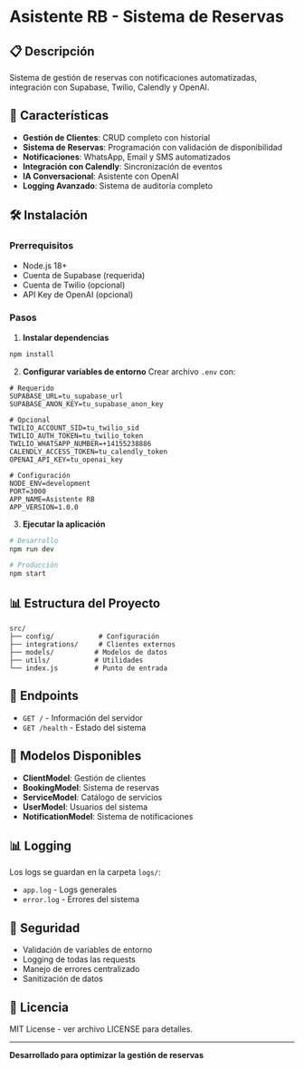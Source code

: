 # Asistente RB - Sistema de Reservas

## 📋 Descripción

Sistema de gestión de reservas con notificaciones automatizadas, integración con Supabase, Twilio, Calendly y OpenAI.

## 🚀 Características

- **Gestión de Clientes**: CRUD completo con historial
- **Sistema de Reservas**: Programación con validación de disponibilidad
- **Notificaciones**: WhatsApp, Email y SMS automatizados
- **Integración con Calendly**: Sincronización de eventos
- **IA Conversacional**: Asistente con OpenAI
- **Logging Avanzado**: Sistema de auditoría completo

## 🛠️ Instalación

### Prerrequisitos

- Node.js 18+
- Cuenta de Supabase (requerida)
- Cuenta de Twilio (opcional)
- API Key de OpenAI (opcional)

### Pasos

1. **Instalar dependencias**

```bash
npm install
```

2. **Configurar variables de entorno**
   Crear archivo `.env` con:

```env
# Requerido
SUPABASE_URL=tu_supabase_url
SUPABASE_ANON_KEY=tu_supabase_anon_key

# Opcional
TWILIO_ACCOUNT_SID=tu_twilio_sid
TWILIO_AUTH_TOKEN=tu_twilio_token
TWILIO_WHATSAPP_NUMBER=+14155238886
CALENDLY_ACCESS_TOKEN=tu_calendly_token
OPENAI_API_KEY=tu_openai_key

# Configuración
NODE_ENV=development
PORT=3000
APP_NAME=Asistente RB
APP_VERSION=1.0.0
```

3. **Ejecutar la aplicación**

```bash
# Desarrollo
npm run dev

# Producción
npm start
```

## 📊 Estructura del Proyecto

```
src/
├── config/           # Configuración
├── integrations/     # Clientes externos
├── models/          # Modelos de datos
├── utils/           # Utilidades
└── index.js         # Punto de entrada
```

## 🔌 Endpoints

- `GET /` - Información del servidor
- `GET /health` - Estado del sistema

## 📝 Modelos Disponibles

- **ClientModel**: Gestión de clientes
- **BookingModel**: Sistema de reservas
- **ServiceModel**: Catálogo de servicios
- **UserModel**: Usuarios del sistema
- **NotificationModel**: Sistema de notificaciones

## 📊 Logging

Los logs se guardan en la carpeta `logs/`:

- `app.log` - Logs generales
- `error.log` - Errores del sistema

## 🔐 Seguridad

- Validación de variables de entorno
- Logging de todas las requests
- Manejo de errores centralizado
- Sanitización de datos

## 📄 Licencia

MIT License - ver archivo LICENSE para detalles.

---

**Desarrollado para optimizar la gestión de reservas**
